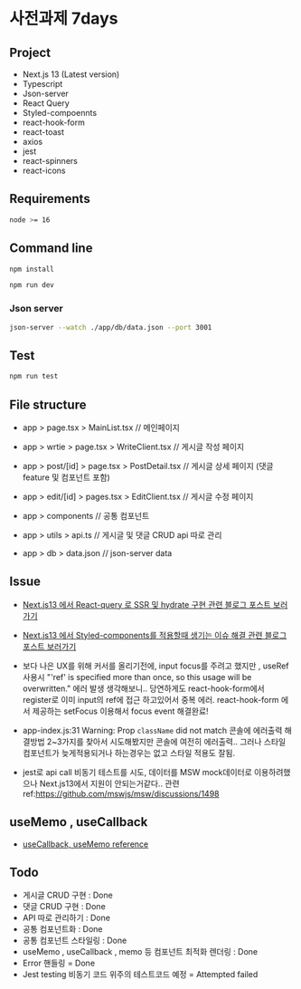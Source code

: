 # 사전과제 7days

## Project
* Next.js 13 (Latest version)
* Typescript
* Json-server
* React Query
* Styled-compoennts
* react-hook-form
* react-toast
* axios
* jest
* react-spinners
* react-icons

## Requirements
```sh
node >= 16
```

## Command line
```sh
npm install
```

```sh
npm run dev
```

### Json server

```sh
json-server --watch ./app/db/data.json --port 3001  
```

## Test
```sh
npm run test
```


## File structure
* app > page.tsx > MainList.tsx // 메인페이지
* app > wrtie > page.tsx > WriteClient.tsx // 게시글 작성 페이지
* app > post/[id] > page.tsx > PostDetail.tsx // 게시글 상세 페이지 (댓글 feature 및 컴포넌트 포함)
* app > edit/[id] > pages.tsx > EditClient.tsx // 게시글 수정 페이지

* app > components // 공통 컴포넌트
* app > utils > api.ts // 게시글 및 댓글 CRUD api 따로 관리

* app > db > data.json // json-server data


## Issue
* [Next.js13 에서 React-query 로 SSR 및 hydrate 구현 관련 블로그 포스트 보러가기](https://fe-kwangmin.tistory.com/46)
* [Next.js13 에서 Styled-components를 적용할때 생기는 이슈 해결 관련 블로그 포스트 보러가기](https://fe-kwangmin.tistory.com/47) 

* 보다 나은 UX를 위해 커서를 올리기전에, input focus를 주려고 했지만 , useRef 사용시 "'ref' is specified more than once, so this usage will be overwritten." 에러 발생
 생각해보니.. 당연하게도 react-hook-form에서 register로 이미 input의 ref에 접근 하고있어서 중복 에러. react-hook-form 에서 제공하는 setFocus 이용해서 focus event 해결완료!

* app-index.js:31 Warning: Prop `className` did not match 콘솔에 에러출력
 해결방법 2~3가지를 찾아서 시도해봤지만 콘솔에 여전히 에러출력..
 그러나 스타일 컴포넌트가 늦게적용되거나 하는경우는 없고 스타일 적용도 잘됨.

* jest로 api call 비동기 테스트를 시도, 데이터를 MSW mock데이터로 이용하려했으나 Next.js13에서 지원이 안되는거같다.. 
관련 ref:https://github.com/mswjs/msw/discussions/1498

## useMemo , useCallback
* [useCallback, useMemo reference](https://www.rinae.dev/posts/review-when-to-usememo-and-usecallback)


## Todo
* 게시글 CRUD 구현 : Done
* 댓글 CRUD 구현 : Done
* API 따로 관리하기 : Done
* 공통 컴포넌트화 : Done
* 공통 컴포넌트 스타일링 : Done
* useMemo , useCallback , memo 등 컴포넌트 최적화 렌더링 : Done
* Error 핸들링 = Done
* Jest testing 비동기 코드 위주의 테스트코드 예정 = Attempted failed


